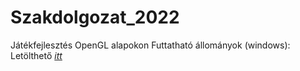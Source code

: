 # Szakdolgozat_2022
Játékfejlesztés OpenGL alapokon
Futtatható állományok (windows):  
Letölthető *[itt](https://github.com/Fizzor96/Szakdolgozat_2022/releases/tag/Release)*
